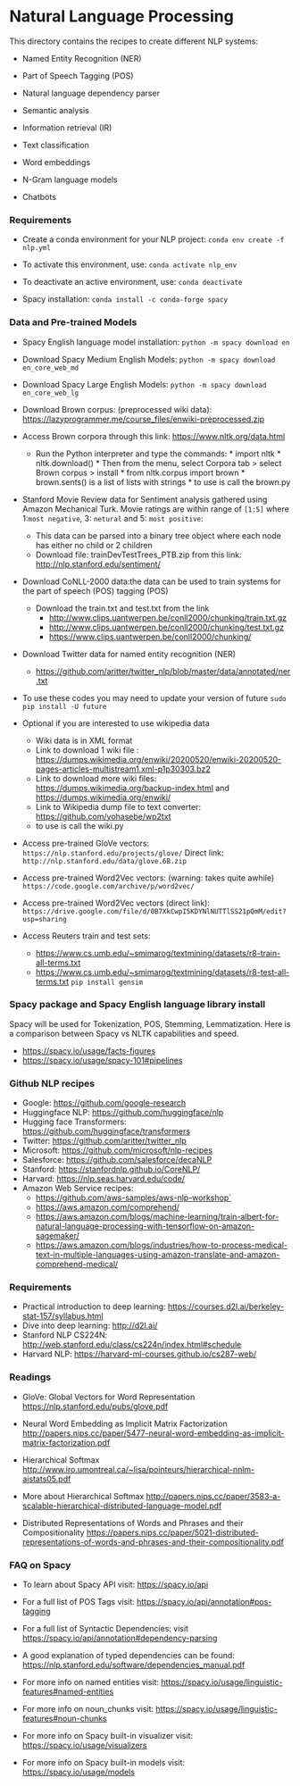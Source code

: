 # Natural Language Processing 

This directory contains the recipes to create different NLP systems:

* Named Entity Recognition (NER)

* Part of Speech Tagging (POS) 

* Natural language dependency parser

* Semantic analysis 

* Information retrieval (IR) 

* Text classification

* Word embeddings

* N-Gram language models

* Chatbots

### Requirements 

* Create a conda environment for your NLP project: `conda env create -f nlp.yml`

* To activate this environment, use: `conda activate nlp_env`

* To deactivate an active environment, use: `conda deactivate`

* Spacy installation: `conda install -c conda-forge spacy`

### Data and Pre-trained Models

* Spacy English language model installation: `python -m spacy download en`

* Download Spacy Medium English Models: `python -m spacy download en_core_web_md`

* Download Spacy Large English Models: `python -m spacy download en_core_web_lg`

* Download Brown corpus: (preprocessed wiki data): https://lazyprogrammer.me/course_files/enwiki-preprocessed.zip

* Access Brown corpora through this link: https://www.nltk.org/data.html
  * Run the Python interpreter and type the commands:
        * import nltk
        * nltk.download()
            * Then from the menu, select Corpora tab > select Brown corpus > install
        * from nltk.corpus import brown 
        * brown.sents() is a list of lists with strings
        * to use is call the brown.py

* Stanford Movie Review data for Sentiment analysis gathered using Amazon Mechanical Turk. Movie ratings are within range of `[1:5]` where 1:`most negative`, 3: `netural` and 5: `most positive`:
    * This data can be parsed into a binary tree object where each node has either no child or 2 children 
    * Download file: trainDevTestTrees_PTB.zip from this link: http://nlp.stanford.edu/sentiment/
    
* Download CoNLL-2000 data:the data can be used to train systems for the part of speech (POS) tagging (POS)
    * Download the train.txt and test.txt from the link
        * http://www.clips.uantwerpen.be/conll2000/chunking/train.txt.gz
        * http://www.clips.uantwerpen.be/conll2000/chunking/test.txt.gz
        * https://www.clips.uantwerpen.be/conll2000/chunking/

* Download Twitter data for named entity recognition (NER)
    * https://github.com/aritter/twitter_nlp/blob/master/data/annotated/ner.txt
    
* To use these codes you may need to update your version of future `sudo pip install -U future`

* Optional if you are interested to use wikipedia data
    *  Wiki data is in XML format
    *  Link to download 1 wiki file : https://dumps.wikimedia.org/enwiki/20200520/enwiki-20200520-pages-articles-multistream1.xml-p1p30303.bz2
    *  Link to download more wiki files: https://dumps.wikimedia.org/backup-index.html and https://dumps.wikimedia.org/enwiki/
    *  Link to Wikipedia dump file to text converter: https://github.com/yohasebe/wp2txt
    *  to use is call the wiki.py


* Access pre-trained GloVe vectors: `https://nlp.stanford.edu/projects/glove/` Direct link: `http://nlp.stanford.edu/data/glove.6B.zip`
* Access pre-trained Word2Vec vectors:  (warning: takes quite awhile) `https://code.google.com/archive/p/word2vec/`
* Access pre-trained Word2Vec vectors (direct link): `https://drive.google.com/file/d/0B7XkCwpI5KDYNlNUTTlSS21pQmM/edit?usp=sharing`

* Access Reuters train and test sets: 
    * https://www.cs.umb.edu/~smimarog/textmining/datasets/r8-train-all-terms.txt 
    * https://www.cs.umb.edu/~smimarog/textmining/datasets/r8-test-all-terms.txt
`pip install gensim`


### Spacy package and Spacy English language library install

Spacy will be used for Tokenization, POS, Stemming, Lemmatization. Here is a comparison between Spacy vs NLTK capabilities and speed. 

* https://spacy.io/usage/facts-figures
* https://spacy.io/usage/spacy-101#pipelines

### Github NLP recipes

* Google: https://github.com/google-research
* Huggingface NLP: https://github.com/huggingface/nlp
* Hugging face Transformers: https://github.com/huggingface/transformers
* Twitter: https://github.com/aritter/twitter_nlp
* Microsoft: https://github.com/microsoft/nlp-recipes
* Salesforce: https://github.com/salesforce/decaNLP
* Stanford: https://stanfordnlp.github.io/CoreNLP/
* Harvard: https://nlp.seas.harvard.edu/code/
* Amazon Web Service recipes: 
    * https://github.com/aws-samples/aws-nlp-workshop`
    * https://aws.amazon.com/comprehend/
    * https://aws.amazon.com/blogs/machine-learning/train-albert-for-natural-language-processing-with-tensorflow-on-amazon-sagemaker/
    * https://aws.amazon.com/blogs/industries/how-to-process-medical-text-in-multiple-languages-using-amazon-translate-and-amazon-comprehend-medical/

### Requirements
* Practical introduction to deep learning: https://courses.d2l.ai/berkeley-stat-157/syllabus.html
* Dive into deep learning: http://d2l.ai/
* Stanford NLP CS224N: http://web.stanford.edu/class/cs224n/index.html#schedule
* Harvard NLP: https://harvard-ml-courses.github.io/cs287-web/

### Readings
* GloVe: Global Vectors for Word Representation https://nlp.stanford.edu/pubs/glove.pdf

* Neural Word Embedding as Implicit Matrix Factorization  http://papers.nips.cc/paper/5477-neural-word-embedding-as-implicit-matrix-factorization.pdf

* Hierarchical Softmax http://www.iro.umontreal.ca/~lisa/pointeurs/hierarchical-nnlm-aistats05.pdf

* More about Hierarchical Softmax http://papers.nips.cc/paper/3583-a-scalable-hierarchical-distributed-language-model.pdf

* Distributed Representations of Words and Phrases and their Compositionality https://papers.nips.cc/paper/5021-distributed-representations-of-words-and-phrases-and-their-compositionality.pdf

### FAQ on Spacy
* To learn about Spacy API visit: https://spacy.io/api

* For a full list of POS Tags visit: https://spacy.io/api/annotation#pos-tagging

* For a full list of Syntactic Dependencies: visit https://spacy.io/api/annotation#dependency-parsing 

* A good explanation of typed dependencies can be found: https://nlp.stanford.edu/software/dependencies_manual.pdf

* For more info on named entities visit: https://spacy.io/usage/linguistic-features#named-entities

* For more info on noun_chunks visit: https://spacy.io/usage/linguistic-features#noun-chunks

* For more info on Spacy built-in visualizer visit: https://spacy.io/usage/visualizers

* For more info on Spacy built-in models visit: https://spacy.io/usage/models





